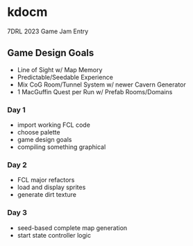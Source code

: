 # kdocm
7DRL 2023 Game Jam Entry

## Game Design Goals
- Line of Sight w/ Map Memory
- Predictable/Seedable Experience
- Mix CoG Room/Tunnel System w/ newer Cavern Generator
- 1 MacGuffin Quest per Run w/ Prefab Rooms/Domains

### Day 1
- import working FCL code
- choose palette
- game design goals
- compiling something graphical

### Day 2
- FCL major refactors
- load and display sprites
- generate dirt texture

### Day 3
- seed-based complete map generation
- start state controller logic
